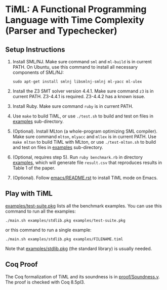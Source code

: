 TiML: A Functional Programming Language with Time Complexity (Parser and Typechecker)
===========================================

Setup Instructions
-----------------------

1. Install SML/NJ. Make sure command `sml` and `ml-build` is in current PATH.
   On Ubuntu, use this command to install all necessary components of SML/NJ:
       
   ```
   sudo apt-get install smlnj libsmlnj-smlnj ml-yacc ml-ulex
   ```

2. Install the Z3 SMT solver version 4.4.1. Make sure command `z3` is in current PATH. Z3-4.4.1 is required. Z3-4.4.2 has a known issue.

3. Install Ruby. Make sure command `ruby` is in current PATH.

4. Use `make` to build TiML, or use `./test.sh` to build and test on files in [examples](examples) sub-directory.

5. (Optional). Install MLton (a whole-program optimizing SML compiler). Make sure command `mlton`, `mlyacc` and `mllex` is in current PATH. Use `make mlton` to build TiML with MLton, or use `./test-mlton.sh` to build and test on files in [examples](examples) sub-directory.

6. (Optional, requires step 5). Run `ruby benchmark.rb` in directory [examples](examples), which will generate file `result.csv` that reproduces results in Table 1 of the paper.

7. (Optional). Follow [emacs/README.rst](emacs/README.rst) to install TiML mode on Emacs.

Play with TiML
----------------------------------

[examples/test-suite.pkg](examples/test-suite.pkg) lists all the benchmark examples. You can use this command to run all the examples:

  ```
  ./main.sh examples/stdlib.pkg examples/test-suite.pkg
  ```

or this command to run a single example:

  ```
  ./main.sh examples/stdlib.pkg examples/FILENAME.timl
  ```

Note that [examples/stdlib.pkg](examples/stdlib.pkg) (the standard library) is usually needed.

Coq Proof
----------------------------------

The Coq formalization of TiML and its soundness is in [proof/Soundness.v](proof/Soundness.v). The proof is checked with Coq 8.5pl3.

